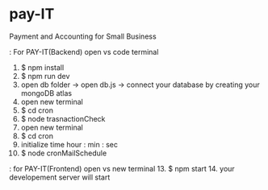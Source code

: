 # pay-IT
Payment and Accounting for Small Business

:  For PAY-IT(Backend)
   open vs code terminal 
1. $ npm install
2. $ npm run dev
3. open db folder -> open db.js -> connect your database by creating your mongoDB atlas
4. open new terminal
5. $ cd cron
6. $ node trasnactionCheck
7. open new terminal
8. $ cd cron
9. initialize time hour : min : sec
10. $ node cronMailSchedule

:   for PAY-IT(Frontend)
    open vs new terminal
13. $ npm start
14. your developement server will start
